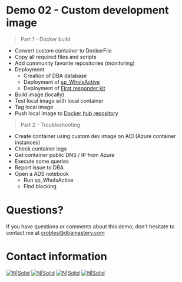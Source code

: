 # Demo 02 - Custom development image

> Part 1 - Docker build

* Convert custom container to DockerFile
* Copy all required files and scripts
* Add community favorite repositories (monitoring)
* Deployment
    * Creation of DBA database
    * Deployment of [sp_WhoIsActive](https://github.com/amachanic/sp_whoisactive)
    * Deployment of [First responder kit](https://github.com/BrentOzarULTD/SQL-Server-First-Responder-Kit)
* Build image (locally)
* Test local image with local container
* Tag local image
* Push local image to [Docker hub repository](https://hub.docker.com/repository/docker/crobles10/hr-db-dev_stg)

> Part 2 - Troubleshooting

* Create container using custom dev image on ACI (Azure container instances)
* Check container logs
* Get container public DNS / IP from Azure
* Execute some queries
* Report issue to DBA
* Open a ADS notebook
	* Run sp_WhoIsActive
    * Find blocking

# Questions?
If you have questions or comments about this demo, don't hesitate to contact me at <crobles@dbamastery.com>

# Contact information
[![N|Solid](http://dbamastery.com/wp-content/uploads/2018/08/if_twitter_circle_color_107170.png)](https://twitter.com/dbamastery) [![N|Solid](http://dbamastery.com/wp-content/uploads/2018/08/if_github_circle_black_107161.png)](https://github.com/dbamaster) [![N|Solid](http://dbamastery.com/wp-content/uploads/2018/08/if_linkedin_circle_color_107178.png)](https://www.linkedin.com/in/croblesdba/) [![N|Solid](http://dbamastery.com/wp-content/uploads/2018/08/if_browser_1055104.png)](http://dbamastery.com/)
